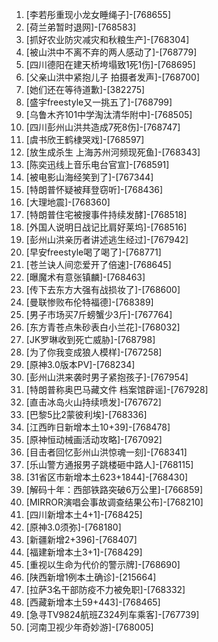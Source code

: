 
1. [李若彤重现小龙女睡绳子]-[768655]
1. [荷兰弟暂时退网]-[768583]
1. [抓好农业防灾减灾和秋粮生产]-[768304]
1. [被山洪中不离不弃的两人感动了]-[768779]
1. [四川德阳在建天桥垮塌致1死1伤]-[768695]
1. [父亲山洪中紧抱儿子 拍摄者发声]-[768700]
1. [她们还在等待道歉]-[382275]
1. [盛宇freestyle又一挑五了]-[768799]
1. [乌鲁木齐101中学淘汰清华附中]-[768505]
1. [四川彭州山洪共造成7死8伤]-[768747]
1. [虞书欣王鹤棣哭戏]-[768597]
1. [放生成杀生 上海苏州河频现死鱼]-[768343]
1. [陈奕迅线上音乐电台官宣]-[768591]
1. [被电影山海经笑到了]-[767344]
1. [特朗普怀疑被拜登窃听]-[768436]
1. [大理地震]-[768360]
1. [特朗普住宅被搜事件持续发酵]-[768518]
1. [外国人说明日战记比肩好莱坞]-[768516]
1. [彭州山洪亲历者讲述逃生经过]-[767942]
1. [早安freestyle喝了喝了]-[768771]
1. [苍兰诀人间恋爱开了倍速]-[768645]
1. [曝魔术有意张镇麟]-[768463]
1. [传下去东方大强有战损妆了]-[768600]
1. [曼联惨败布伦特福德]-[768389]
1. [男子市场买7斤螃蟹少3斤]-[767764]
1. [东方青苍点朱砂表白小兰花]-[768032]
1. [JK罗琳收到死亡威胁]-[768798]
1. [为了你我变成狼人模样]-[767258]
1. [原神3.0版本PV]-[768234]
1. [彭州山洪来袭时男子紧抱孩子]-[767954]
1. [特朗普称奥巴马藏文件 档案馆辟谣]-[767928]
1. [直击冰岛火山持续喷发]-[767672]
1. [巴黎5比2蒙彼利埃]-[768336]
1. [江西昨日新增本土10+39]-[768478]
1. [原神恒动械画活动攻略]-[767092]
1. [目击者回忆彭州山洪惊魂一刻]-[768341]
1. [乐山警方通报男子跳楼砸中路人]-[768115]
1. [31省区市新增本土623+1844]-[768430]
1. [解码十年：西部铁路突破6万公里]-[766859]
1. [MIRROR演唱会事故调查结果公布]-[768210]
1. [四川新增本土4+1]-[768425]
1. [原神3.0须弥]-[768180]
1. [新疆新增2+396]-[768407]
1. [福建新增本土3+1]-[768429]
1. [重视以生命为代价的警示牌]-[768690]
1. [陕西新增1例本土确诊]-[215664]
1. [拉萨3名干部防疫不力被免职]-[768332]
1. [西藏新增本土59+443]-[768465]
1. [急寻TV9824航班Z324列车乘客]-[767739]
1. [河南卫视少年奇妙游]-[768005]